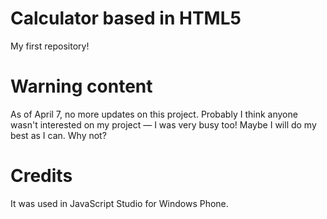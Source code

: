 # Calculator based in HTML5
My first repository!

# Warning content
As of April 7, no more updates on this project. Probably I think anyone wasn't interested on my project — I was very busy too!
Maybe I will do my best as I can. Why not?

# Credits
It was used in JavaScript Studio for Windows Phone.
